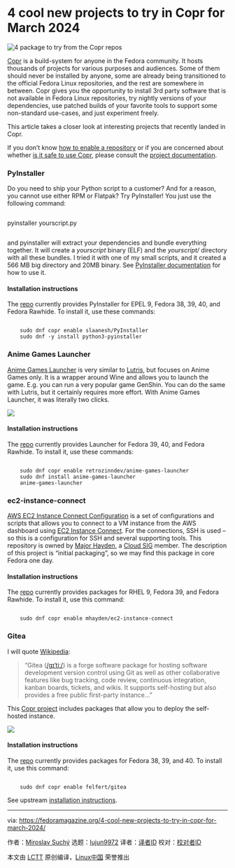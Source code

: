 [#]: subject: "4 cool new projects to try in Copr for March 2024"
[#]: via: "https://fedoramagazine.org/4-cool-new-projects-to-try-in-copr-for-march-2024/"
[#]: author: "Miroslav Suchý https://fedoramagazine.org/author/msuchy/"
[#]: collector: "lujun9972/lctt-scripts-1705972010"
[#]: translator: " "
[#]: reviewer: " "
[#]: publisher: " "
[#]: url: " "

4 cool new projects to try in Copr for March 2024
======

![4 package to try from the Copr repos][1]

[Copr][2] is a build-system for anyone in the Fedora community. It hosts thousands of projects for various purposes and audiences. Some of them should never be installed by anyone, some are already being transitioned to the official Fedora Linux repositories, and the rest are somewhere in between. Copr gives you the opportunity to install 3rd party software that is not available in Fedora Linux repositories, try nightly versions of your dependencies, use patched builds of your favorite tools to support some non-standard use-cases, and just experiment freely.

This article takes a closer look at interesting projects that recently landed in Copr.

If you don’t know [how to enable a repository][3] or if you are concerned about whether [is it safe to use Copr][4], please consult the [project documentation][5].

### PyInstaller

Do you need to ship your Python script to a customer? And for a reason, you cannot use either RPM or Flatpak? Try PyInstaller! You just use the following command:
```

```

pyinstaller yourscript.py
```

```

and pyinstaller will extract your dependencies and bundle everything together. It will create a _yourscript_ binary (ELF) and the _yourscript/_ directory with all these bundles. I tried it with one of my small scripts, and it created a 566 MB big directory and 20MB binary. See [PyInstaller documentation][6] for how to use it.

#### Installation instructions

The [repo][7] currently provides PyInstaller for EPEL 9, Fedora 38, 39, 40, and Fedora Rawhide. To install it, use these commands:

```

    sudo dnf copr enable slaanesh/PyInstaller
    sudo dnf -y install python3-pyinstaller

```

### Anime Games Launcher

[Anime Games Launcher][8] is very similar to [Lutris][9], but focuses on Anime Games only. It is a wrapper around Wine and allows you to launch the game. E.g. you can run a very popular game GenShin. You can do the same with Lutris, but it certainly requires more effort. With Anime Games Launcher, it was literally two clicks.

![][10]

#### Installation instructions

The [repo][11] currently provides Launcher for Fedora 39, 40, and Fedora Rawhide. To install it, use these commands:

```

    sudo dnf copr enable retrozinndev/anime-games-launcher
    sudo dnf install anime-games-launcher
    anime-games-launcher

```

### ec2-instance-connect

[AWS EC2 Instance Connect Configuration][12] is a set of configurations and scripts that allows you to connect to a VM instance from the AWS dashboard using [EC2 Instance Connect][13]. For the connections, SSH is used – so this is a configuration for SSH and several supporting tools. This repository is owned by [Major Hayden][14], a [Cloud SIG][15] member. The description of this project is “initial packaging”, so we may find this package in core Fedora one day.

#### Installation instructions

The [repo][16] currently provides packages for RHEL 9, Fedora 39, and Fedora Rawhide. To install it, use this command:

```

    sudo dnf copr enable mhayden/ec2-instance-connect

```

### Gitea

I will quote [Wikipedia][17]:

> “Gitea ([/ɡɪˈtiː/][18]) is a forge software package for hosting software development version control using Git as well as other collaborative features like bug tracking, code review, continuous integration, kanban boards, tickets, and wikis. It supports self-hosting but also provides a free public first-party instance…”

This [Copr project][19] includes packages that allow you to deploy the self-hosted instance.

![][20]

#### Installation instructions

The [repo][19] currently provides packages for Fedora 38, 39, and 40. To install it, use this command:

```

    sudo dnf copr enable felfert/gitea

```

See upstream [installation instructions][21].

--------------------------------------------------------------------------------

via: https://fedoramagazine.org/4-cool-new-projects-to-try-in-copr-for-march-2024/

作者：[Miroslav Suchý][a]
选题：[lujun9972][b]
译者：[译者ID](https://github.com/译者ID)
校对：[校对者ID](https://github.com/校对者ID)

本文由 [LCTT](https://github.com/LCTT/TranslateProject) 原创编译，[Linux中国](https://linux.cn/) 荣誉推出

[a]: https://fedoramagazine.org/author/msuchy/
[b]: https://github.com/lujun9972
[1]: https://fedoramagazine.org/wp-content/uploads/2023/02/copr-magazine-816x345.jpg
[2]: https://copr.fedorainfracloud.org/
[3]: https://docs.pagure.org/copr.copr/how_to_enable_repo.html#how-to-enable-repo
[4]: https://docs.pagure.org/copr.copr/user_documentation.html#is-it-safe-to-use-copr
[5]: https://docs.pagure.org/copr.copr/user_documentation.html
[6]: https://pyinstaller.org/en/stable/
[7]: https://copr.fedorainfracloud.org/coprs/slaanesh/PyInstaller/
[8]: https://github.com/an-anime-team/anime-games-launcher
[9]: https://lutris.net/
[10]: https://fedoramagazine.org/wp-content/uploads/2024/02/Screenshot_20240222_091230-1024x714.png
[11]: https://copr.fedorainfracloud.org/coprs/retrozinndev/anime-games-launcher
[12]: https://github.com/aws/aws-ec2-instance-connect-config
[13]: https://docs.aws.amazon.com/AWSEC2/latest/UserGuide/ec2-instance-connect-methods.html
[14]: https://accounts.fedoraproject.org/user/mhayden/
[15]: https://fedoraproject.org/wiki/Cloud_SIG
[16]: https://copr.fedorainfracloud.org/coprs/mhayden/ec2-instance-connect/
[17]: https://en.wikipedia.org/wiki/Gitea
[18]: https://en.wikipedia.org/wiki/Help:IPA/English
[19]: https://copr.fedorainfracloud.org/coprs/felfert/gitea
[20]: https://fedoramagazine.org/wp-content/uploads/2024/02/gitea-1024x521.png
[21]: https://docs.gitea.com/installation/linux-service

